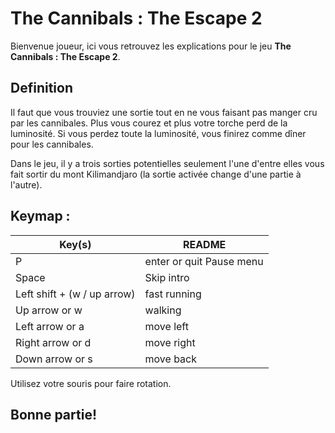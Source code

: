 # The Cannibals : The Escape 2


Bienvenue joueur,
ici vous retrouvez les explications pour le jeu **The Cannibals : The Escape 2**.

## Definition

Il faut que vous trouviez une sortie tout en ne vous faisant pas manger cru par les cannibales.
Plus vous courez et plus votre torche perd de la luminosité. 
Si vous perdez toute la luminosité, vous finirez comme dîner pour les cannibales.


Dans le jeu, il y a trois sorties potentielles seulement l'une d'entre elles vous fait sortir du mont Kilimandjaro (la sortie activée change d'une partie à l'autre).

## Keymap :

| Key(s) | README |
| ------ | ------ |
| P | enter or quit Pause menu |
| Space | Skip intro |
| Left shift + (w / up arrow) | fast running |
| Up arrow or w | walking |
| Left arrow or a | move left |
| Right arrow or d | move right |
| Down arrow or s | move back |

Utilisez votre souris pour faire rotation.

## Bonne partie!
